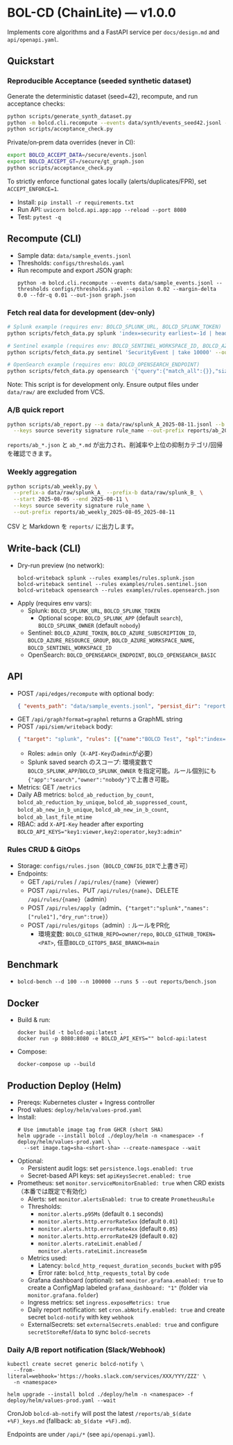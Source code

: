# BOL-CD (ChainLite) — v1.0.0

Implements core algorithms and a FastAPI service per `docs/design.md` and `api/openapi.yaml`.

## Quickstart
### Reproducible Acceptance (seeded synthetic dataset)

Generate the deterministic dataset (seed=42), recompute, and run acceptance checks:

```bash
python scripts/generate_synth_dataset.py
python -m bolcd.cli.recompute --events data/synth/events_seed42.jsonl --thresholds configs/thresholds.yaml --segments configs/segments.yaml --out-json graph.json
python scripts/acceptance_check.py
```

Private/on‑prem data overrides (never in CI):

```bash
export BOLCD_ACCEPT_DATA=/secure/events.jsonl
export BOLCD_ACCEPT_GT=/secure/gt_graph.json
python scripts/acceptance_check.py
```

To strictly enforce functional gates locally (alerts/duplicates/FPR), set `ACCEPT_ENFORCE=1`.

- Install: `pip install -r requirements.txt`
- Run API: `uvicorn bolcd.api.app:app --reload --port 8080`
- Test: `pytest -q`

## Recompute (CLI)

- Sample data: `data/sample_events.jsonl`
- Thresholds: `configs/thresholds.yaml`
- Run recompute and export JSON graph:
  ```
  python -m bolcd.cli.recompute --events data/sample_events.jsonl --thresholds configs/thresholds.yaml --epsilon 0.02 --margin-delta 0.0 --fdr-q 0.01 --out-json graph.json
  ```

### Fetch real data for development (dev-only)

```bash
# Splunk example (requires env: BOLCD_SPLUNK_URL, BOLCD_SPLUNK_TOKEN)
python scripts/fetch_data.py splunk 'index=security earliest=-1d | head 10000' --out data/raw/splunk_1d.jsonl

# Sentinel example (requires env: BOLCD_SENTINEL_WORKSPACE_ID, BOLCD_AZURE_TOKEN)
python scripts/fetch_data.py sentinel 'SecurityEvent | take 10000' --out data/raw/sentinel_1d.jsonl

# OpenSearch example (requires env: BOLCD_OPENSEARCH_ENDPOINT)
python scripts/fetch_data.py opensearch '{"query":{"match_all":{}},"size":10000}' --out data/raw/os_1d.jsonl
```

Note: This script is for development only. Ensure output files under `data/raw/` are excluded from VCS.

### A/B quick report

```bash
python scripts/ab_report.py --a data/raw/splunk_A_2025-08-11.jsonl --b data/raw/splunk_B_2025-08-11.jsonl \
  --keys source severity signature rule_name --out-prefix reports/ab_2025-08-11
```
`reports/ab_*.json` と `ab_*.md` が出力され、削減率や上位の抑制カテゴリ/回帰を確認できます。

### Weekly aggregation

```bash
python scripts/ab_weekly.py \
  --prefix-a data/raw/splunk_A_ --prefix-b data/raw/splunk_B_ \
  --start 2025-08-05 --end 2025-08-11 \
  --keys source severity signature rule_name \
  --out-prefix reports/ab_weekly_2025-08-05_2025-08-11
```
CSV と Markdown を `reports/` に出力します。

## Write-back (CLI)

- Dry-run preview (no network):
  ```
  bolcd-writeback splunk --rules examples/rules.splunk.json
  bolcd-writeback sentinel --rules examples/rules.sentinel.json
  bolcd-writeback opensearch --rules examples/rules.opensearch.json
  ```
- Apply (requires env vars):
  - Splunk: `BOLCD_SPLUNK_URL`, `BOLCD_SPLUNK_TOKEN`
    - Optional scope: `BOLCD_SPLUNK_APP` (default `search`), `BOLCD_SPLUNK_OWNER` (default `nobody`)
  - Sentinel: `BOLCD_AZURE_TOKEN`, `BOLCD_AZURE_SUBSCRIPTION_ID`, `BOLCD_AZURE_RESOURCE_GROUP`, `BOLCD_AZURE_WORKSPACE_NAME`, `BOLCD_SENTINEL_WORKSPACE_ID`
  - OpenSearch: `BOLCD_OPENSEARCH_ENDPOINT`, `BOLCD_OPENSEARCH_BASIC`

## API

- POST `/api/edges/recompute` with optional body:
  ```json
  { "events_path": "data/sample_events.jsonl", "persist_dir": "reports/$(date +%s)", "epsilon": 0.02 }
  ```
- GET `/api/graph?format=graphml` returns a GraphML string
- POST `/api/siem/writeback` body:
  ```json
  { "target": "splunk", "rules": [{"name":"BOLCD Test", "spl":"index=main | head 1"}], "dry_run": true }
  ```
  - Roles: `admin` only（`X-API-Key`の`admin`が必要）
  - Splunk saved search のスコープ: 環境変数で `BOLCD_SPLUNK_APP`/`BOLCD_SPLUNK_OWNER` を指定可能。ルール個別にも`{"app":"search","owner":"nobody"}`で上書き可能。
- Metrics: GET `/metrics`
- Daily AB metrics: `bolcd_ab_reduction_by_count`, `bolcd_ab_reduction_by_unique`, `bolcd_ab_suppressed_count`, `bolcd_ab_new_in_b_unique`, `bolcd_ab_new_in_b_count`, `bolcd_ab_last_file_mtime`
- RBAC: add `X-API-Key` header after exporting `BOLCD_API_KEYS="key1:viewer,key2:operator,key3:admin"`

### Rules CRUD & GitOps

- Storage: `configs/rules.json`（`BOLCD_CONFIG_DIR`で上書き可）
- Endpoints:
  - GET `/api/rules` / `/api/rules/{name}`（viewer）
  - POST `/api/rules`、PUT `/api/rules/{name}`、DELETE `/api/rules/{name}`（admin）
  - POST `/api/rules/apply`（admin、`{"target":"splunk","names":["rule1"],"dry_run":true}`）
  - POST `/api/rules/gitops`（admin）: ルールをPR化
    - 環境変数: `BOLCD_GITHUB_REPO=owner/repo`, `BOLCD_GITHUB_TOKEN=<PAT>`, 任意`BOLCD_GITOPS_BASE_BRANCH=main`


## Benchmark

- `bolcd-bench --d 100 --n 100000 --runs 5 --out reports/bench.json`

## Docker

- Build & run:
  ```
  docker build -t bolcd-api:latest .
  docker run -p 8080:8080 -e BOLCD_API_KEYS="" bolcd-api:latest
  ```
- Compose:
  ```
  docker-compose up --build
  ```

## Production Deploy (Helm)

- Prereqs: Kubernetes cluster + Ingress controller
- Prod values: `deploy/helm/values-prod.yaml`
- Install:
  ```
  # Use immutable image tag from GHCR (short SHA)
  helm upgrade --install bolcd ./deploy/helm -n <namespace> -f deploy/helm/values-prod.yaml \
    --set image.tag=sha-<short-sha> --create-namespace --wait
  ```
- Optional:
  - Persistent audit logs: set `persistence.logs.enabled: true`
  - Secret-based API keys: set `apiKeysSecret.enabled: true`
- Prometheus: set `monitor.serviceMonitorEnabled: true` when CRD exists（本番では既定で有効化）
  - Alerts: set `monitor.alertsEnabled: true` to create `PrometheusRule`
  - Thresholds:
    - `monitor.alerts.p95Ms` (default `0.1` seconds)
    - `monitor.alerts.http.errorRate5xx` (default `0.01`)
    - `monitor.alerts.http.errorRate4xx` (default `0.05`)
    - `monitor.alerts.http.errorRate429` (default `0.02`)
    - `monitor.alerts.rateLimit.enabled` / `monitor.alerts.rateLimit.increase5m`
  - Metrics used:
    - Latency: `bolcd_http_request_duration_seconds_bucket` with p95
    - Error rate: `bolcd_http_requests_total` by `code`
  - Grafana dashboard (optional): set `monitor.grafana.enabled: true` to create a ConfigMap labeled `grafana_dashboard: "1"` (folder via `monitor.grafana.folder`)
  - Ingress metrics: set `ingress.exposeMetrics: true`
  - Daily report notification: set `cron.abNotify.enabled: true` and create secret `bolcd-notify` with key `webhook`
  - ExternalSecrets: set `externalSecrets.enabled: true` and configure `secretStoreRef`/`data` to sync `bolcd-secrets`

### Daily A/B report notification (Slack/Webhook)

```
kubectl create secret generic bolcd-notify \
  --from-literal=webhook='https://hooks.slack.com/services/XXX/YYY/ZZZ' \
  -n <namespace>

helm upgrade --install bolcd ./deploy/helm -n <namespace> -f deploy/helm/values-prod.yaml --wait
```

CronJob `bolcd-ab-notify` will post the latest `/reports/ab_$(date +%F)_keys.md` (fallback: `ab_$(date +%F).md`).

Endpoints are under `/api/*` (see `api/openapi.yaml`).
